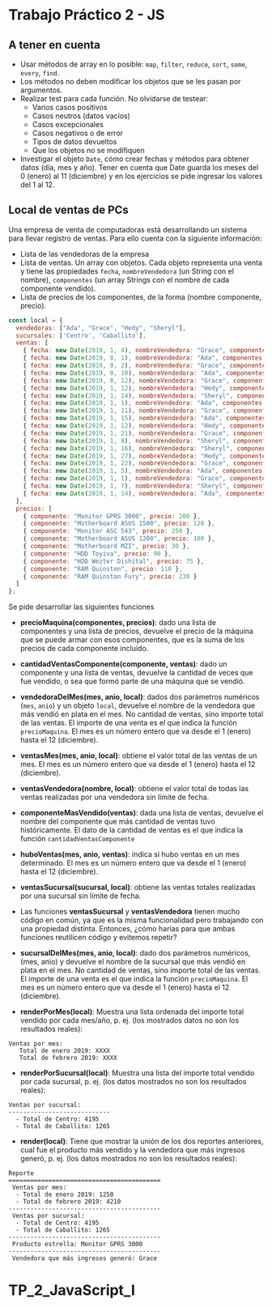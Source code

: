 # Trabajo Práctico 2 - JS

## A tener en cuenta

- Usar métodos de array en lo posible: `map`, `filter`, `reduce`, `sort`, `some`, `every`, `find`.
- Los métodos no deben modificar los objetos que se les pasan por argumentos.
- Realizar test para cada función. No olvidarse de testear:
    - Varios casos positivos
    - Casos neutros (datos vacíos)
    - Casos excepcionales
    - Casos negativos o de error
    - Tipos de datos devueltos
    - Que los objetos no se modifiquen
- Investigar el objeto `Date`, cómo crear fechas y métodos para obtener datos (día, mes y año). Tener en cuenta que Date guarda los meses del 0 (enero) al 11 (diciembre) y en los ejercicios se pide ingresar los valores del 1 al 12.    

## Local de ventas de PCs

Una empresa de venta de computadoras está desarrollando un sistema para llevar registro de ventas. Para ello cuenta con la siguiente información:

  * Lista de las vendedoras de la empresa
  * Lista de ventas. Un array con objetos. Cada objeto representa una venta y tiene las propiedades `fecha`, `nombreVendedora` (un String con el nombre), `componentes` (un array Strings con el nombre de cada componente vendido).
  * Lista de precios de los componentes, de la forma (nombre componente, precio).

```js
const local = {
  vendedoras: ["Ada", "Grace", "Hedy", "Sheryl"],
  sucursales: ['Centro', 'Caballito'],
  ventas: [
    { fecha: new Date(2019, 1, 4), nombreVendedora: "Grace", componentes: ["Monitor GPRS 3000", "Motherboard ASUS 1500"], sucursal: "Centro" },
    { fecha: new Date(2019, 0, 1), nombreVendedora: "Ada", componentes: ["Monitor GPRS 3000", "Motherboard ASUS 1500"], sucursal: "Centro" },
    { fecha: new Date(2019, 0, 2), nombreVendedora: "Grace", componentes: ["Monitor ASC 543", "Motherboard MZI"], sucursal: "Centro" },
    { fecha: new Date(2019, 0, 10), nombreVendedora: "Ada", componentes: ["Monitor ASC 543", "Motherboard ASUS 1200"], sucursal: "Centro" },
    { fecha: new Date(2019, 0, 12), nombreVendedora: "Grace", componentes: ["Monitor GPRS 3000", "Motherboard ASUS 1200"], sucursal: "Centro" },
    { fecha: new Date(2019, 1, 12), nombreVendedora: "Hedy", componentes: ["Monitor GPRS 3000", "HDD Toyiva"], sucursal: "Centro" },
    { fecha: new Date(2019, 1, 24), nombreVendedora: "Sheryl", componentes: ["Motherboard ASUS 1500", "HDD Wezter Dishital"], sucursal: "Caballito" },
    { fecha: new Date(2019, 1, 1), nombreVendedora: "Ada", componentes: ["Motherboard ASUS 1200", "RAM Quinston Fury"], sucursal: "Centro" },
    { fecha: new Date(2019, 1, 11), nombreVendedora: "Grace", componentes: ["Monitor ASC 543", "RAM Quinston"], sucursal: "Caballito" },
    { fecha: new Date(2019, 1, 15), nombreVendedora: "Ada", componentes: ["Motherboard ASUS 1200", "RAM Quinston Fury"], sucursal: "Centro" },
    { fecha: new Date(2019, 1, 12), nombreVendedora: "Hedy", componentes: ["Motherboard ASUS 1500", "HDD Toyiva"], sucursal: "Caballito" },
    { fecha: new Date(2019, 1, 21), nombreVendedora: "Grace", componentes: ["Motherboard ASUS 1200", "RAM Quinston"], sucursal: "Centro" },
    { fecha: new Date(2019, 1, 8), nombreVendedora: "Sheryl", componentes: ["Monitor ASC 543", "HDD Wezter Dishital"], sucursal: "Centro" },
    { fecha: new Date(2019, 1, 16), nombreVendedora: "Sheryl", componentes: ["Monitor GPRS 3000", "RAM Quinston Fury"], sucursal: "Centro" },
    { fecha: new Date(2019, 1, 27), nombreVendedora: "Hedy", componentes: ["Motherboard ASUS 1200", "HDD Toyiva"], sucursal: "Caballito" },
    { fecha: new Date(2019, 1, 22), nombreVendedora: "Grace", componentes: ["Monitor ASC 543", "HDD Wezter Dishital"], sucursal: "Centro" },
    { fecha: new Date(2019, 1, 5), nombreVendedora: "Ada", componentes: ["Motherboard ASUS 1500", "RAM Quinston"], sucursal: "Centro" },
    { fecha: new Date(2019, 1, 1), nombreVendedora: "Grace", componentes: ["Motherboard ASUS 1200", "HDD Wezter Dishital"], sucursal: "Centro" },
    { fecha: new Date(2019, 1, 7), nombreVendedora: "Sheryl", componentes: ["Monitor GPRS 3000", "RAM Quinston"], sucursal: "Caballito" },
    { fecha: new Date(2019, 1, 14), nombreVendedora: "Ada", componentes: ["Motherboard ASUS 1200", "HDD Toyiva"], sucursal: "Centro" }
  ],
  precios: [
    { componente: "Monitor GPRS 3000", precio: 200 },
    { componente: "Motherboard ASUS 1500", precio: 120 },
    { componente: "Monitor ASC 543", precio: 250 },
    { componente: "Motherboard ASUS 1200", precio: 100 },
    { componente: "Motherboard MZI", precio: 30 },
    { componente: "HDD Toyiva", precio: 90 },
    { componente: "HDD Wezter Dishital", precio: 75 },
    { componente: "RAM Quinston", precio: 110 },
    { componente: "RAM Quinston Fury", precio: 230 }
  ]
};
```

Se pide desarrollar las siguientes funciones

* **precioMaquina(componentes, precios)**: dado una lista de componentes y una lista de precios, devuelve el precio de la máquina que se puede armar con esos componentes, que es la suma de los precios de cada componente incluido.

* **cantidadVentasComponente(componente, ventas)**: dado un componente y una lista de ventas, devuelve la cantidad de veces que fue vendido, o sea que formó parte de una máquina que se vendió.

* **vendedoraDelMes(mes, anio, local)**: dados dos parámetros numéricos (`mes`, `anio`) y un objeto `local`, devuelve el nombre de la vendedora que más vendió en plata en el mes. No cantidad de ventas, sino importe total de las ventas. El importe de una venta es el que indica la función `precioMaquina`. El mes es un número entero que va desde el 1 (enero) hasta el 12 (diciembre).

* **ventasMes(mes, anio, local)**: obtiene el valor total de las ventas de un mes. El mes es un número entero que va desde el 1 (enero) hasta el 12 (diciembre).

* **ventasVendedora(nombre, local)**: obtiene el valor total de todas las ventas realizadas por una vendedora sin límite de fecha.

* **componenteMasVendido(ventas)**: dada una lista de ventas, devuelve el nombre del componente que más cantidad de ventas tuvo históricamente. El dato de la cantidad de ventas es el que indica la función `cantidadVentasComponente`

* **huboVentas(mes, anio, ventas)**: indica si hubo ventas en un mes determinado. El mes es un número entero que va desde el 1 (enero) hasta el 12 (diciembre).

* **ventasSucursal(sucursal, local)**: obtiene las ventas totales realizadas por una sucursal sin límite de fecha.

* Las funciones **ventasSucursal** y **ventasVendedora** tienen mucho código en común, ya que es la misma funcionalidad pero trabajando con una propiedad distinta. Entonces, ¿cómo harías para que ambas funciones reutilicen código y evitemos repetir?

* **sucursalDelMes(mes, anio, local)**: dado dos parámetros numéricos, (mes, anio) y devuelve el nombre de la sucursal que más vendió en plata en el mes. No cantidad de ventas, sino importe total de las ventas. El importe de una venta es el que indica la función `precioMaquina`. El mes es un número entero que va desde el 1 (enero) hasta el 12 (diciembre).

* **renderPorMes(local)**: Muestra una lista ordenada del importe total vendido por cada mes/año, p. ej. (los mostrados datos no son los resultados reales):

```
Ventas por mes:
   Total de enero 2019: XXXX
   Total de febrero 2019: XXXX
```

* **renderPorSucursal(local)**: Muestra una lista del importe total vendido por cada sucursal, p. ej. (los datos mostrados no son los resultados reales):

```
Ventas por sucursal:
----------------------------
  - Total de Centro: 4195
  - Total de Caballito: 1265
```

* **render(local)**: Tiene que mostrar la unión de los dos reportes anteriores, cual fue el producto más vendido y la vendedora que más ingresos generó, p. ej. (los datos mostrados no son los resultados reales):

```
Reporte
==========================================
 Ventas por mes:
  - Total de enero 2019: 1250
  - Total de febrero 2019: 4210
------------------------------------------
 Ventas por sucursal:
  - Total de Centro: 4195
  - Total de Caballito: 1265
------------------------------------------
 Producto estrella: Monitor GPRS 3000
------------------------------------------ 
 Vendedora que más ingresos generó: Grace
```
# TP_2_JavaScript_I
